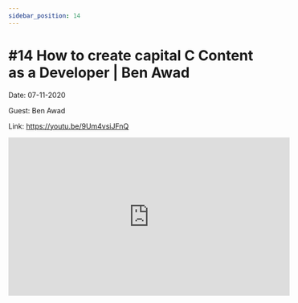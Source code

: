 ```yaml
---
sidebar_position: 14
---
```


# #14 How to create capital C Content as a Developer | Ben Awad

Date: 07-11-2020

Guest: Ben Awad

Link: https://youtu.be/9Um4vsiJFnQ

<iframe width="560" height="315" src="https://www.youtube.com/embed/9Um4vsiJFnQ" title="YouTube video player" frameborder="0" allow="accelerometer; autoplay; clipboard-write; encrypted-media; gyroscope; picture-in-picture; web-share" allowfullscreen></iframe>